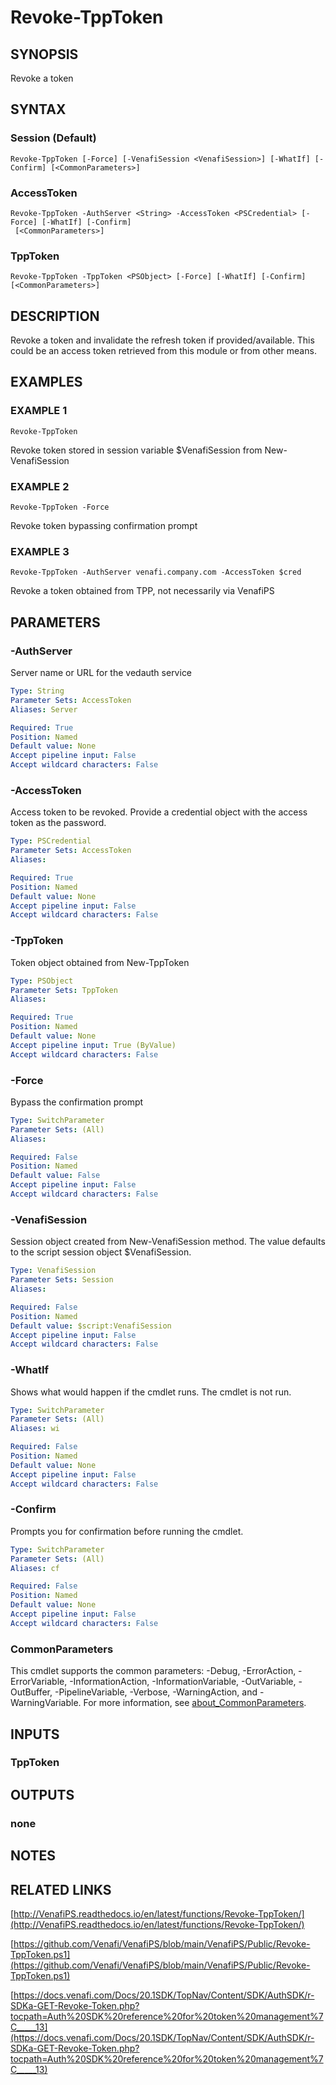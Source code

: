 # Revoke-TppToken

## SYNOPSIS
Revoke a token

## SYNTAX

### Session (Default)
```
Revoke-TppToken [-Force] [-VenafiSession <VenafiSession>] [-WhatIf] [-Confirm] [<CommonParameters>]
```

### AccessToken
```
Revoke-TppToken -AuthServer <String> -AccessToken <PSCredential> [-Force] [-WhatIf] [-Confirm]
 [<CommonParameters>]
```

### TppToken
```
Revoke-TppToken -TppToken <PSObject> [-Force] [-WhatIf] [-Confirm] [<CommonParameters>]
```

## DESCRIPTION
Revoke a token and invalidate the refresh token if provided/available.
This could be an access token retrieved from this module or from other means.

## EXAMPLES

### EXAMPLE 1
```
Revoke-TppToken
```

Revoke token stored in session variable $VenafiSession from New-VenafiSession

### EXAMPLE 2
```
Revoke-TppToken -Force
```

Revoke token bypassing confirmation prompt

### EXAMPLE 3
```
Revoke-TppToken -AuthServer venafi.company.com -AccessToken $cred
```

Revoke a token obtained from TPP, not necessarily via VenafiPS

## PARAMETERS

### -AuthServer
Server name or URL for the vedauth service

```yaml
Type: String
Parameter Sets: AccessToken
Aliases: Server

Required: True
Position: Named
Default value: None
Accept pipeline input: False
Accept wildcard characters: False
```

### -AccessToken
Access token to be revoked. 
Provide a credential object with the access token as the password.

```yaml
Type: PSCredential
Parameter Sets: AccessToken
Aliases:

Required: True
Position: Named
Default value: None
Accept pipeline input: False
Accept wildcard characters: False
```

### -TppToken
Token object obtained from New-TppToken

```yaml
Type: PSObject
Parameter Sets: TppToken
Aliases:

Required: True
Position: Named
Default value: None
Accept pipeline input: True (ByValue)
Accept wildcard characters: False
```

### -Force
Bypass the confirmation prompt

```yaml
Type: SwitchParameter
Parameter Sets: (All)
Aliases:

Required: False
Position: Named
Default value: False
Accept pipeline input: False
Accept wildcard characters: False
```

### -VenafiSession
Session object created from New-VenafiSession method. 
The value defaults to the script session object $VenafiSession.

```yaml
Type: VenafiSession
Parameter Sets: Session
Aliases:

Required: False
Position: Named
Default value: $script:VenafiSession
Accept pipeline input: False
Accept wildcard characters: False
```

### -WhatIf
Shows what would happen if the cmdlet runs.
The cmdlet is not run.

```yaml
Type: SwitchParameter
Parameter Sets: (All)
Aliases: wi

Required: False
Position: Named
Default value: None
Accept pipeline input: False
Accept wildcard characters: False
```

### -Confirm
Prompts you for confirmation before running the cmdlet.

```yaml
Type: SwitchParameter
Parameter Sets: (All)
Aliases: cf

Required: False
Position: Named
Default value: None
Accept pipeline input: False
Accept wildcard characters: False
```

### CommonParameters
This cmdlet supports the common parameters: -Debug, -ErrorAction, -ErrorVariable, -InformationAction, -InformationVariable, -OutVariable, -OutBuffer, -PipelineVariable, -Verbose, -WarningAction, and -WarningVariable. For more information, see [about_CommonParameters](http://go.microsoft.com/fwlink/?LinkID=113216).

## INPUTS

### TppToken
## OUTPUTS

### none
## NOTES

## RELATED LINKS

[http://VenafiPS.readthedocs.io/en/latest/functions/Revoke-TppToken/](http://VenafiPS.readthedocs.io/en/latest/functions/Revoke-TppToken/)

[https://github.com/Venafi/VenafiPS/blob/main/VenafiPS/Public/Revoke-TppToken.ps1](https://github.com/Venafi/VenafiPS/blob/main/VenafiPS/Public/Revoke-TppToken.ps1)

[https://docs.venafi.com/Docs/20.1SDK/TopNav/Content/SDK/AuthSDK/r-SDKa-GET-Revoke-Token.php?tocpath=Auth%20SDK%20reference%20for%20token%20management%7C_____13](https://docs.venafi.com/Docs/20.1SDK/TopNav/Content/SDK/AuthSDK/r-SDKa-GET-Revoke-Token.php?tocpath=Auth%20SDK%20reference%20for%20token%20management%7C_____13)

